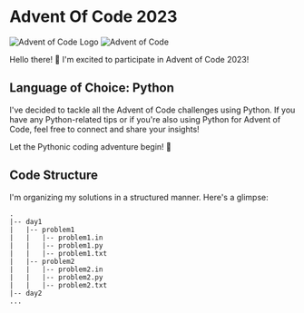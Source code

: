 # Advent Of Code 2023

![Advent of Code Logo](https://adventofcode.com/favicon.png)
![Advent of Code](https://adventofcode.com/)

Hello there! 👋
I'm excited to participate in Advent of Code 2023!

## Language of Choice: Python

I've decided to tackle all the Advent of Code challenges using Python. If you have any Python-related tips or if you're also using Python for Advent of Code, feel free to connect and share your insights!

Let the Pythonic coding adventure begin! 🐍

## Code Structure

I'm organizing my solutions in a structured manner. Here's a glimpse:

```plaintext
.
|-- day1
|   |-- problem1
|   |   |-- problem1.in
|   |   |-- problem1.py
|   |   |-- problem1.txt
|   |-- problem2
|   |   |-- problem2.in
|   |   |-- problem2.py
|   |   |-- problem2.txt
|-- day2
...
```
